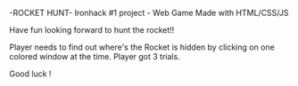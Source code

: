 -ROCKET HUNT-
Ironhack #1 project - Web Game 
Made with HTML/CSS/JS


Have fun looking forward to hunt the rocket!! 

Player needs to find out where's the Rocket is hidden by clicking on one colored window at the time.
Player got 3 trials.

Good luck ! 

